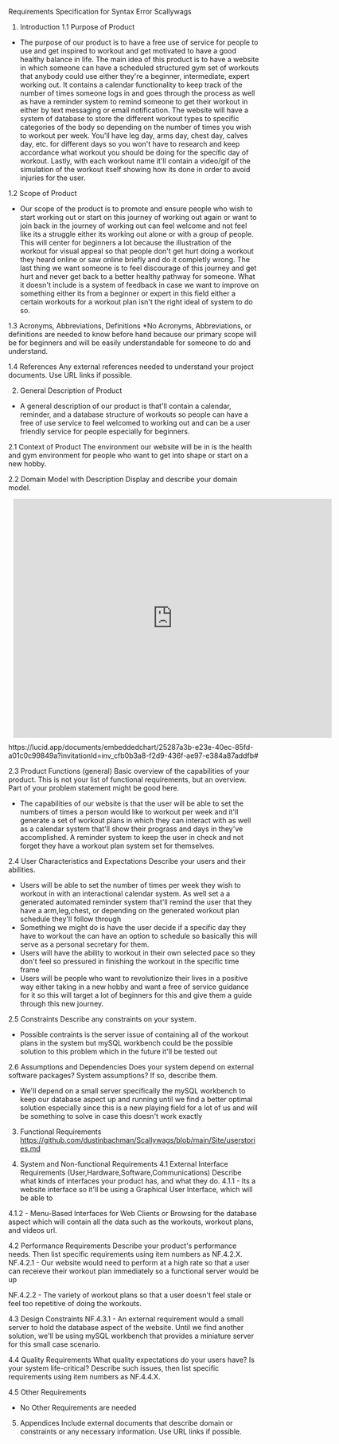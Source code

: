 Requirements Specification for Syntax Error Scallywags

1. Introduction
1.1 Purpose of Product

* The purpose of our product is to have a free use of service for people to use and get inspired to workout and get motivated to have a good healthy balance in life. The main idea of this product is to have a website in which someone can have a scheduled structured gym set of workouts that anybody could use either they're a beginner, intermediate, expert working out. It contains a calendar functionality to keep track of the number of times someone logs in and goes through the process as well as have a reminder system to remind someone to get their workout in either by text messaging or email notification. The website will have a system of database to store the different workout types to specific categories of the body so depending on the number of times you wish to workout per week. You'll have leg day, arms day, chest day, calves day, etc. for different days so you won't have to research and keep accordance what workout you should be doing for the specific day of workout. Lastly, with each workout name it'll contain a video/gif of the simulation of the workout itself showing how its done in order to avoid injuries for the user. 

1.2 Scope of Product
* Our scope of the product is to promote and ensure people who wish to start working out or start on this journey of working out again or want to join back in the journey of working out can feel welcome and not feel like its a struggle either its working out alone or with a group of people. This will center for beginners a lot because the illustration of the workout for visual appeal so that people don't get hurt doing a workout they heard online or saw online briefly and do it completly wrong. The last thing we want someone is to feel discourage of this journey and get hurt and never get back to a better healthy pathway for someone. What it doesn't include is a system of feedback in case we want to improve on something either its from a beginner or expert in this field either a certain workouts for a workout plan isn't the right ideal of system to do so. 


1.3 Acronyms, Abbreviations, Definitions
*No Acronyms, Abbreviations, or definitions are needed to know before hand because our primary scope will be for beginners and will be easily understandable for someone to do and understand. 

1.4 References
Any external references needed to understand your project documents. Use URL links if possible.

2. General Description of Product
* A general description of our product is that'll contain a calendar, reminder, and a database structure of workouts so people can have a free of use service to feel welcomed to working out and can be a user friendly service for people especially for beginners. 

2.1 Context of Product
The environment our website will be in is the health and gym environment for people who want to get into shape or start on a new hobby.  

2.2 Domain Model with Description
Display and describe your domain model.
<div style="width: 640px; height: 480px; margin: 10px; position: relative;"><iframe allowfullscreen frameborder="0" style="width:640px; height:480px" src="https://lucid.app/documents/embeddedchart/25287a3b-e23e-40ec-85fd-a01c0c99849a" id="fw64g9wYo-Ug"></iframe></div>
https://lucid.app/documents/embeddedchart/25287a3b-e23e-40ec-85fd-a01c0c99849a?invitationId=inv_cfb0b3a8-f2d9-436f-ae97-e384a87addfb#


2.3 Product Functions (general)
Basic overview of the capabilities of your product. This is not your list of functional requirements, but an overview. Part of your problem statement might be good here.
* The capabilities of our website is that the user will be able to set the numbers of times a person would like to workout per week and it'll generate a set of workout plans in which they can interact with as well as a calendar system that'll show their prograss and days in they've accomplished. A reminder system to keep the user in check and not forget they have a workout plan system set for themselves. 

2.4 User Characteristics and Expectations
Describe your users and their abilities.
* Users will be able to set the number of times per week they wish to workout in with an interactional calendar system. As well set a a generated automated reminder system that'll remind the user that they have a arm,leg,chest, or depending on the generated workout plan schedule they'll follow through 
* Something we might do is have the user decide if a specific day they have to workout the can have an option to schedule so basically this will serve as a personal secretary for them. 
* Users will have the ability to workout in their own selected pace so they don't feel so pressured in finishing the workout in the specific time frame
* Users will be people who want to revolutionize their lives in a positive way either taking in a new hobby and want a free of service guidance for it so this will target a lot of beginners for this and give them a guide through this new journey. 

2.5 Constraints
Describe any constraints on your system.
* Possible contraints is the server issue of containing all of the workout plans in the system but mySQL workbench could be the possible solution to this problem which in the future it'll be tested out

2.6 Assumptions and Dependencies
Does your system depend on external software packages? System assumptions? If so, describe them.
* We'll depend on a small server specifically the mySQL workbench to keep our database aspect up and running until we find a better optimal solution especially since this is a new playing field for a lot of us and will be something to solve in case this doesn't work exactly

3. Functional Requirements
https://github.com/dustinbachman/Scallywags/blob/main/Site/userstories.md

4. System and Non-functional Requirements
4.1 External Interface Requirements (User,Hardware,Software,Communications)
Describe what kinds of interfaces your product has, and what they do. 
4.1.1 - Its a website interface so it'll be using a Graphical User Interface, which will be able to 

4.1.2 - Menu-Based Interfaces for Web Clients or Browsing for the database aspect which will contain all the data such as the workouts, workout plans, and videos url.

4.2 Performance Requirements
Describe your product's performance needs. Then list specific requirements using item numbers as NF.4.2.X.
NF.4.2.1 - Our website would need to perform at a high rate so that a user can receieve their workout plan immediately so a functional server would be up 

NF.4.2.2 - The variety of workout plans so that a user doesn't feel stale or feel too repetitive of doing the workouts. 

4.3 Design Constraints
NF.4.3.1 - An external requirement would a small server to hold the database aspect of the website. Until we find another solution, we'll be using mySQL workbench that provides a miniature server for this small case scenario. 

4.4 Quality Requirements
What quality expectations do your users have? Is your system life-critical? Describe such issues, then list specific requirements using item numbers as NF.4.4.X.



4.5 Other Requirements
* No Other Requirements are needed 

5. Appendices
Include external documents that describe domain or constraints or any necessary information. Use URL links if possible.
